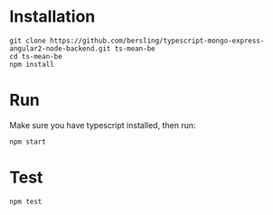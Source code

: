 # Installation

```
git clone https://github.com/bersling/typescript-mongo-express-angular2-node-backend.git ts-mean-be
cd ts-mean-be
npm install
```

# Run
Make sure you have typescript installed, then run:
```
npm start
```


# Test
```
npm test
```
